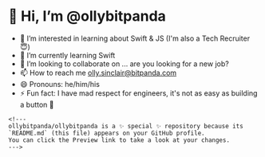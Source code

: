 <!DOCTYPE html>
<html lang="en">

<head>
    <meta charset="UTF-8">
    <meta name="viewport" content="width=device-width, initial-scale=1.0">
    <title>ollybitpanda Profile</title>
</head>

<body>

  <h1>👋 Hi, I’m @ollybitpanda</h1>
    <ul>
        <li>👀 I’m interested in learning about Swift & JS (I'm also a Tech Recruiter 😇)</li>
        <li>🌱 I’m currently learning Swift</li>
        <li>💞️ I’m looking to collaborate on ... are you looking for a new job?</li>
        <li>📫 How to reach me <a href="mailto:olly.sinclair@bitpanda.com">olly.sinclair@bitpanda.com</a></li>
        <li>😄 Pronouns: he/him/his</li>
        <li>⚡ Fun fact: I have mad respect for engineers, it's not as easy as building a button 🤘</li>
    </ul>

    <!---
    ollybitpanda/ollybitpanda is a ✨ special ✨ repository because its `README.md` (this file) appears on your GitHub profile.
    You can click the Preview link to take a look at your changes.
    --->

</body>

</html>
